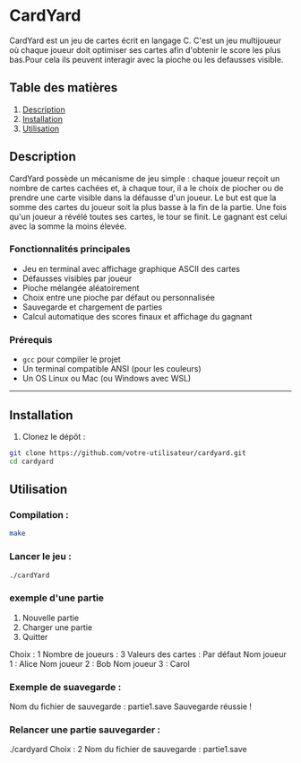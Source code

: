 # CardYard

CardYard est un jeu de cartes écrit en langage C. C'est un jeu multijoueur où chaque joueur doit optimiser ses cartes afin d'obtenir le score les plus bas.Pour cela ils peuvent interagir avec la pioche ou les defausses visible.

## Table des matières
1. [Description](#description)
2. [Installation](#installation)
3. [Utilisation](#utilisation)

## Description

CardYard possède un mécanisme de jeu simple : chaque joueur reçoit un nombre de cartes cachées et, à chaque tour, il a le choix de piocher ou de prendre une carte visible dans la défausse d'un joueur. Le but est que la somme des cartes du joueur soit la plus basse à la fin de la partie.
Une fois qu'un joueur a révélé toutes ses cartes, le tour se finit. Le gagnant est celui avec la somme la moins élevée.


### Fonctionnalités principales

- Jeu en terminal avec affichage graphique ASCII des cartes
- Défausses visibles par joueur
- Pioche mélangée aléatoirement
- Choix entre une pioche par défaut ou personnalisée
- Sauvegarde et chargement de parties
- Calcul automatique des scores finaux et affichage du gagnant

### Prérequis

- `gcc` pour compiler le projet
- Un terminal compatible ANSI (pour les couleurs)
- Un OS Linux ou Mac (ou Windows avec WSL)

---

## Installation

1. Clonez le dépôt :

```bash
git clone https://github.com/votre-utilisateur/cardyard.git
cd cardyard
```
## Utilisation

### Compilation :

```bash
make
```
### Lancer le jeu :

```bash
./cardYard
```
### exemple d'une partie 

1. Nouvelle partie
2. Charger une partie
3. Quitter

Choix : 1
Nombre de joueurs : 3
Valeurs des cartes : Par défaut
Nom joueur 1 : Alice
Nom joueur 2 : Bob
Nom joueur 3 : Carol

### Exemple de suavegarde :

Nom du fichier de sauvegarde : partie1.save
Sauvegarde réussie !

### Relancer une partie sauvegarder :

./cardyard
Choix : 2
Nom du fichier de sauvegarde : partie1.save




